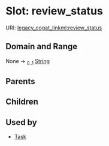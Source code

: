 
# Slot: review_status



URI: [legacy_cogat_linkml:review_status](https://w3id.org/rwblair/legacy-cogat-linkml/review_status)


## Domain and Range

None &#8594;  <sub>0..1</sub> [String](types/String.md)

## Parents


## Children


## Used by

 * [Task](Task.md)

